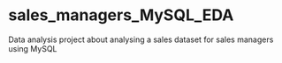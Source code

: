 # sales_managers_MySQL_EDA
Data analysis project about analysing a sales dataset for sales managers using MySQL
